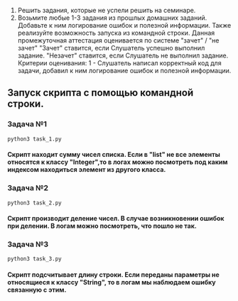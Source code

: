 1) Решить задания, которые не успели решить на семинаре.
2) Возьмите любые 1-3 задания из прошлых домашних заданий. Добавьте к ним логирование ошибок и полезной информации. Также реализуйте возможность запуска из командной строки. Данная промежуточная аттестация оценивается по системе "зачет" / "не зачет" "Зачет" ставится, если Слушатель успешно выполнил задание. "Незачет" ставится, если Слушатель не выполнил задание. Критерии оценивания: 1 - Слушатель написал корректный код для задачи, добавил к ним логирование ошибок и полезной информации.

## Запуск скрипта с помощью командной строки.
### Задача №1
    python3 task_1.py
#### Скрипт находит сумму чисел списка. Если в "list" не все элементы относятся к классу "Integer",то в логах можно посмотреть под каким индексом находиться элемент из другого класса.

### Задача №2
    python3 task_2.py
#### Скрипт производит деление чисел. В случае возникновении ошибок при делении. В логам можно посмотреть, что пошло не так.

### Задача №3
    python3 task_3.py
#### Скрипт подсчитывает длину строки. Если переданы параметры не относящиеся к классу "String", то в логам мы наблюдаем ошибку связанную с этим. 
